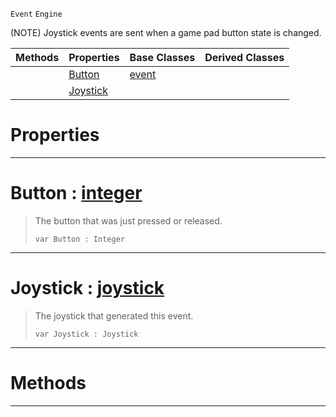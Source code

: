  `Event` `Engine`



(NOTE) Joystick events are sent when a game pad button state is changed.

|Methods|Properties|Base Classes|Derived Classes|
|---|---|---|---|
| |[ Button](https://github.com/zeroengineteam/ZeroDocs/code_reference/class_reference/joystickevent.markdown#button-zero-engine-docum)|[event](https://github.com/zeroengineteam/ZeroDocs/code_reference/class_reference/event.markdown)| |
| |[ Joystick](https://github.com/zeroengineteam/ZeroDocs/code_reference/class_reference/joystickevent.markdown#joystick-zero-engine-doc)| | |


 #  Properties


---  
 #  Button : [integer](https://github.com/zeroengineteam/ZeroDocs/code_reference/zilch_base_types/integer.markdown)

> The button that was just pressed or released.
> ``` lang=cpp, name=Zilch
> var Button : Integer


---  
 #  Joystick : [joystick](https://github.com/zeroengineteam/ZeroDocs/code_reference/class_reference/joystick.markdown)

> The joystick that generated this event.
> ``` lang=cpp, name=Zilch
> var Joystick : Joystick


---  
 #  Methods


---  
 

 